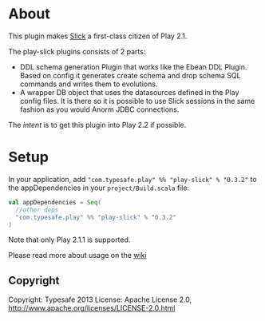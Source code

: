 # About

This plugin makes [Slick](http://slick.typesafe.com/) a first-class citizen of Play 2.1.

The play-slick plugins consists of 2 parts:
 - DDL schema generation Plugin that works like the Ebean DDL Plugin. Based on config it generates create schema and drop schema SQL commands and writes them to evolutions.
 - A wrapper DB object that uses the datasources defined in the Play config files. It is there so it is possible to use Slick sessions in the same fashion as you would Anorm JDBC connections.

The *intent* is to get this plugin into Play 2.2 if possible.



# Setup
In your application, add `"com.typesafe.play" %% "play-slick" % "0.3.2"` to the appDependencies in your `project/Build.scala` file:

```scala
val appDependencies = Seq(
  //other deps
  "com.typesafe.play" %% "play-slick" % "0.3.2" 
)
```

Note that only Play 2.1.1 is supported.

Please read more about usage on the [wiki](https://github.com/freekh/play-slick/wiki/Usage)

Copyright
---------

Copyright: Typesafe 2013
License: Apache License 2.0, http://www.apache.org/licenses/LICENSE-2.0.html
